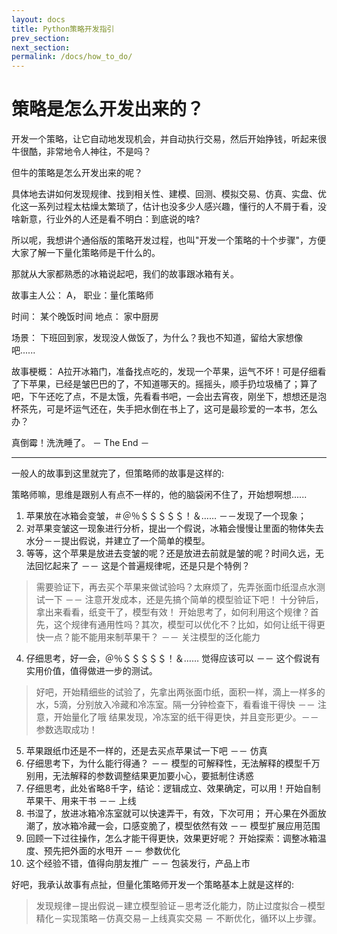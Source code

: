 ```yaml
---
layout: docs
title: Python策略开发指引  
prev_section: 
next_section: 
permalink: /docs/how_to_do/
---
```


# 策略是怎么开发出来的？

开发一个策略，让它自动地发现机会，并自动执行交易，然后开始挣钱，听起来很牛很酷，非常地令人神往，不是吗？

但牛的策略是怎么开发出来的呢？

具体地去讲如何发现规律、找到相关性、建模、回测、模拟交易、仿真、实盘、优化这一系列过程太枯燥太繁琐了，估计也没多少人感兴趣，懂行的人不屑于看，没啥新意，行业外的人还是看不明白：到底说的啥?

所以呢，我想讲个通俗版的策略开发过程，也叫"开发一个策略的十个步骤"，方便大家了解一下量化策略师是干什么的。

那就从大家都熟悉的冰箱说起吧，我们的故事跟冰箱有关。

故事主人公： A， 职业：量化策略师

时间： 某个晚饭时间
地点： 家中厨房

场景： 下班回到家，发现没人做饭了，为什么？我也不知道，留给大家想像吧......

故事梗概： A拉开冰箱门，准备找点吃的，发现一个苹果，运气不坏！可是仔细看了下苹果，已经是皱巴巴的了，不知道哪天的。摇摇头，顺手扔垃圾桶了；算了吧，下午还吃了点，不是太饿，先看看书吧，一会出去宵夜，刚坐下，想想还是泡杯茶先，可是坏运气还在，失手把水倒在书上了，这可是最珍爱的一本书，怎么办？

真倒霉！洗洗睡了。 － The End －

---

一般人的故事到这里就完了，但策略师的故事是这样的:

策略师嘛，思维是跟别人有点不一样的，他的脑袋闲不住了，开始想啊想......

1. 苹果放在冰箱会变皱，＃＠％＄＄＄＄＄！＆……  －－发现了一个现象；
2. 对苹果变皱这一现象进行分析，提出一个假说，冰箱会慢慢让里面的物体失去水分－－提出假说，并建立了一个简单的模型。
3. 等等，这个苹果是放进去变皱的呢？还是放进去前就是皱的呢？时间久远，无法回忆起来了 －－ 这是个普遍规律呢，还是只是个特例？
>需要验证下，再去买个苹果来做试验吗？太麻烦了，先弄张面巾纸湿点水测试一下 －－ 注意开发成本，还是先搞个简单的模型验证下吧！
>十分钟后，拿出来看看，纸变干了，模型有效！ 开始思考了，如何利用这个规律？首先，这个规律有通用性吗？其次，模型可以优化不？比如，如何让纸干得更快一点？能不能用来制苹果干？  －－ 关注模型的泛化能力
4. 仔细思考，好一会，＠％＄＄＄＄＄！＆……  觉得应该可以 －－ 这个假说有实用价值，值得做进一步的测试。
>好吧，开始精细些的试验了，先拿出两张面巾纸，面积一样，滴上一样多的水，5滴，分别放入冷藏和冷冻室。隔一分钟检查下，看看谁干得快 －－ 注意，开始量化了哦
>结果发现，冷冻室的纸干得更快，并且变形更少。－－ 参数选取成功！

5. 苹果跟纸巾还是不一样的，还是去买点苹果试一下吧 －－ 仿真
6. 仔细思考下，为什么能行得通？ －－ 模型的可解释性，无法解释的模型千万别用，无法解释的参数调整结果更加要小心，要抵制住诱惑
7. 仔细思考，此处省略8千字，结论：逻辑成立、效果确定，可以用！开始自制苹果干、用来干书 －－ 上线
8. 书湿了，放进冰箱冷冻室就可以快速弄干，有效，下次可用； 开心果在外面放潮了，放冰箱冷藏一会，口感变脆了，模型依然有效 －－ 模型扩展应用范围
9. 回顾一下过往操作，怎么才能干得更快，效果更好呢？ 开始探索：调整冰箱温度、预先把外面的水甩开  －－ 参数优化
10. 这个经验不错，值得向朋友推广 －－ 包装发行，产品上市

好吧，我承认故事有点扯，但量化策略师开发一个策略基本上就是这样的:
>发现规律－提出假说－建立模型验证－思考泛化能力，防止过度拟合－模型精化－实现策略－仿真交易－上线真实交易 － 不断优化，循环以上步骤。


